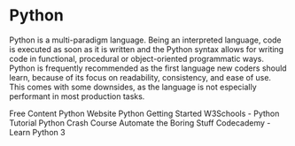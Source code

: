 # Python

Python is a multi-paradigm language. Being an interpreted language, code is executed as soon as it is written and the Python syntax allows for writing code in functional, procedural or object-oriented programmatic ways.  Python is frequently recommended as the first language new coders should learn, because of its focus on readability, consistency, and ease of use.  This comes with some downsides, as the language is not especially performant in most production tasks.

<ResourceGroupTitle>Free Content</ResourceGroupTitle>
<BadgeLink colorScheme='blue' badgeText='Python Website' href='https://www.python.org/'>Python Website</BadgeLink>
<BadgeLink colorScheme='blue' badgeText='Read' href='https://www.python.org/about/gettingstarted/'>Python Getting Started</BadgeLink>
<BadgeLink badgeText='Course' colorScheme='green' href='https://www.w3schools.com/python/'>W3Schools - Python Tutorial </BadgeLink>
<BadgeLink badgeText='Course' colorScheme='green' href='https://ehmatthes.github.io/pcc/'>Python Crash Course</BadgeLink>
<BadgeLink colorScheme='blue' badgeText='Read' href='https://automatetheboringstuff.com/'>Automate the Boring Stuff</BadgeLink>
<BadgeLink badgeText='Course' colorScheme='green' href='https://www.codecademy.com/learn/learn-python-3'>Codecademy - Learn Python 3</BadgeLink>
